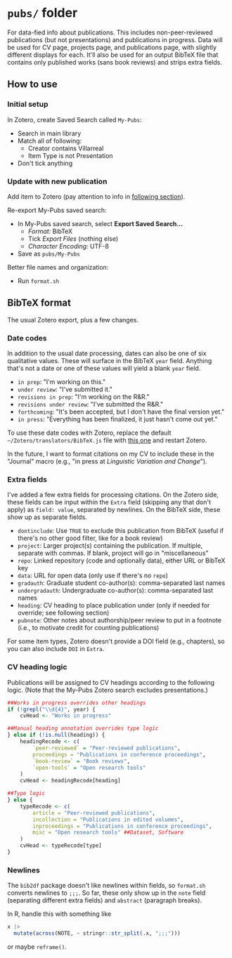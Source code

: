 # `pubs/` folder

For data-fied info about publications.
This includes non-peer-reviewed publications (but not presentations) and publications in progress.
Data will be used for CV page, projects page, and publications page, with slightly different displays for each.
It'll also be used for an output BibTeX file that contains only published works (sans book reviews) and strips extra fields.


## How to use

### Initial setup

In Zotero, create Saved Search called `My-Pubs`:

- Search in main library
- Match all of following:
	- Creator contains Villarreal
	- Item Type is not Presentation
- Don't tick anything


### Update with new publication

Add item to Zotero (pay attention to info in [following section](#bibtex-format)).

Re-export My-Pubs saved search:

- In My-Pubs saved search, select **Export Saved Search...**
	- _Format:_ BibTeX
	- Tick _Export Files_ (nothing else)
	- _Character Encoding:_ UTF-8
- Save as `pubs/My-Pubs`


Better file names and organization:

- Run `format.sh`


## BibTeX format

The usual Zotero export, plus a few changes.

### Date codes

In addition to the usual date processing, dates can also be one of six qualitative values.
These will surface in the BibTeX `year` field.
Anything that's not a date or one of these values will yield a blank `year` field.

- `in prep`: "I'm working on this."
- `under review`: "I've submitted it."
- `revisions in prep`: "I'm working on the R&R."
- `revisions under review`: "I've submitted the R&R."
- `forthcoming`: "It's been accepted, but I don't have the final version yet."
- `in press`: "Everything has been finalized, it just hasn't come out yet."

To use these date codes with Zotero, replace the default `~/Zotero/translators/BibTeX.js` file with [this one](https://github.com/djvill/zotero-translators/blob/master/BibTeX.js) and restart Zotero.

In the future, I want to format citations on my CV to include these in the "Journal" macro (e.g., "in press at _Linguistic Variation and Change_").


### Extra fields

I've added a few extra fields for processing citations.
On the Zotero side, these fields can be input within the `Extra` field (skipping any that don't apply) as `field: value`, separated by newlines.
On the BibTeX side, these show up as separate fields.

- `dontinclude`: Use `TRUE` to exclude this publication from BibTeX (useful if there's no other good filter, like for a book review)
- `project`: Larger project(s) containing the publication. If multiple, separate with commas. If blank, project will go in "miscellaneous"
- `repo`: Linked repository (code and optionally data), either URL or BibTeX key
- `data`: URL for open data (only use if there's no `repo`)
- `gradauth`: Graduate student co-author(s): comma-separated last names
- `undergradauth`: Undergraduate co-author(s): comma-separated last names
- `heading`: CV heading to place publication under (only if needed for override; see following section)
- `pubnote`: Other notes about authorship/peer review to put in a footnote (i.e., to motivate credit for counting publications)

For some item types, Zotero doesn't provide a DOI field (e.g., chapters), so you can also include `DOI` in `Extra`.


### CV heading logic

Publications will be assigned to CV headings according to the following logic.
(Note that the My-Pubs Zotero search excludes presentations.)

```r
##Works in progress overrides other headings
if (!grepl("\\d{4}", year) {
	cvHead <- "Works in progress"

##Manual heading annotation overrides type logic
} else if (!is.null(heading)) {
	headingRecode <- c(
		`peer-reviewed` = "Peer-reviewed publications",
		proceedings = "Publications in conference proceedings",
		`book-review` = "Book reviews",
		`open-tools` = "Open research tools"
	)
	cvHead <- headingRecode[heading]

##Type logic
} else {
	typeRecode <- c(
		article = "Peer-reviewed publications",
		incollection = "Publications in edited volumes",
		inproceedings = "Publications in conference proceedings",
		misc = "Open research tools" ##Dataset, Software
	)
	cvHead <- typeRecode[type]
}
```

### Newlines

The `bib2df` package doesn't like newlines within fields, so `format.sh` converts newlines to `;;;`.
So far, these only show up in the `note` field (separating different extra fields) and `abstract` (paragraph breaks).

In R, handle this with something like

```r
x |> 
  mutate(across(NOTE, ~ stringr::str_split(.x, ";;;")))
```

or maybe `reframe()`.


